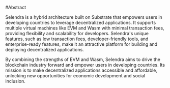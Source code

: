 #Abstract

Selendra is a hybrid architecture built on Substrate that empowers users in developing countries to leverage decentralized applications. It supports multiple virtual machines like EVM and Wasm with minimal transaction fees, providing flexibility and scalability for developers. Selendra's unique features, such as low transaction fees, developer-friendly tools, and enterprise-ready features, make it an attractive platform for building and deploying decentralized applications.

By combining the strengths of EVM and Wasm, Selendra aims to drive the blockchain industry forward and empower users in developing countries. Its mission is to make decentralized applications accessible and affordable, unlocking new opportunities for economic development and social inclusion.
